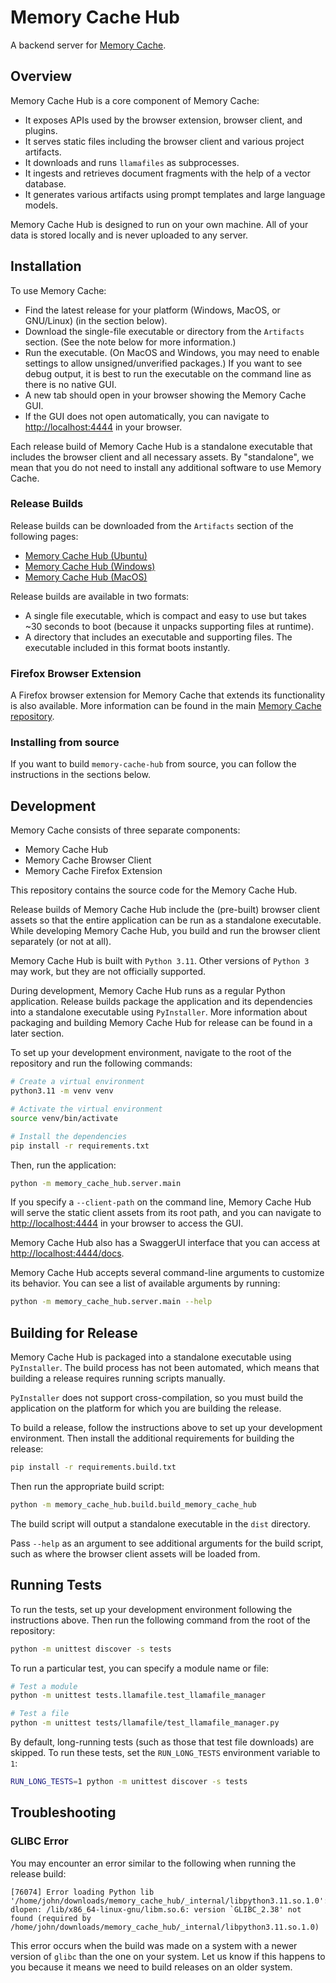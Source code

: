 # Memory Cache Hub

A backend server for [Memory Cache](https://github.com/Mozilla-Ocho/Memory-Cache).

## Overview

Memory Cache Hub is a core component of Memory Cache:

- It exposes APIs used by the browser extension, browser client, and plugins.
- It serves static files including the browser client and various project artifacts.
- It downloads and runs `llamafiles` as subprocesses.
- It ingests and retrieves document fragments with the help of a vector database.
- It generates various artifacts using prompt templates and large language models.

Memory Cache Hub is designed to run on your own machine. All of your data is stored locally and is never uploaded to any server. 

## Installation

To use Memory Cache:

- Find the latest release for your platform (Windows, MacOS, or GNU/Linux) (in the section below).
- Download the single-file executable or directory from the `Artifacts` section. (See the note below for more information.) 
- Run the executable. (On MacOS and Windows, you may need to enable settings to allow unsigned/unverified packages.) If you want to see debug output, it is best to run the executable on the command line as there is no native GUI.
- A new tab should open in your browser showing the Memory Cache GUI.
- If the GUI does not open automatically, you can navigate to [http://localhost:4444](http://localhost:444) in your browser.

Each release build of Memory Cache Hub is a standalone executable that includes the browser client and all necessary assets. By "standalone", we mean that you do not need to install any additional software to use Memory Cache. 

### Release Builds

Release builds can be downloaded from the `Artifacts` section of the following pages:

- [Memory Cache Hub (Ubuntu)](https://github.com/Mozilla-Ocho/Memory-Cache-Hub/actions/runs/8723898292)
- [Memory Cache Hub (Windows)](https://github.com/Mozilla-Ocho/Memory-Cache-Hub/actions/runs/8723898288)
- [Memory Cache Hub (MacOS)](https://github.com/Mozilla-Ocho/Memory-Cache-Hub/actions/runs/8723898296)

Release builds are available in two formats:

- A single file executable, which is compact and easy to use but takes ~30 seconds to boot (because it unpacks supporting files at runtime).
- A directory that includes an executable and supporting files. The executable included in this format boots instantly.

### Firefox Browser Extension

A Firefox browser extension for Memory Cache that extends its functionality is also available. More information can be found in the main [Memory Cache repository](https://github.com/Mozilla-Ocho/Memory-Cache).

### Installing from source

If you want to build `memory-cache-hub` from source, you can follow the instructions in the sections below.

## Development

Memory Cache consists of three separate components:

- Memory Cache Hub
- Memory Cache Browser Client
- Memory Cache Firefox Extension

This repository contains the source code for the Memory Cache Hub.

Release builds of Memory Cache Hub include the (pre-built) browser client assets so that the entire application can be run as a standalone executable. While developing Memory Cache Hub, you build and run the browser client separately (or not at all).

Memory Cache Hub is built with `Python 3.11`. Other versions of `Python 3` may work, but they are not officially supported.

During development, Memory Cache Hub runs as a regular Python application. Release builds package the application and its dependencies into a standalone executable using `PyInstaller`. More information about packaging and building Memory Cache Hub for release can be found in a later section.

To set up your development environment, navigate to the root of the repository and run the following commands:

```bash
# Create a virtual environment
python3.11 -m venv venv

# Activate the virtual environment
source venv/bin/activate

# Install the dependencies
pip install -r requirements.txt
```

Then, run the application:

```bash
python -m memory_cache_hub.server.main
```

If you specify a `--client-path` on the command line, Memory Cache Hub will serve the static client assets from its root path, and you can navigate to [http://localhost:4444](http://localhost:4444) in your browser to access the GUI.

Memory Cache Hub also has a SwaggerUI interface that you can access at [http://localhost:4444/docs](http://localhost:4444/docs).

Memory Cache Hub accepts several command-line arguments to customize its behavior. You can see a list of available arguments by running:

``` sh
python -m memory_cache_hub.server.main --help
```

## Building for Release

Memory Cache Hub is packaged into a standalone executable using `PyInstaller`. The build process has not been automated, which means that building a release requires running scripts manually. 

`PyInstaller` does not support cross-compilation, so you must build the application on the platform for which you are building the release. 

To build a release, follow the instructions above to set up your development environment. Then install the additional requirements for building the release:

```bash
pip install -r requirements.build.txt
```

Then run the appropriate build script:

``` sh
python -m memory_cache_hub.build.build_memory_cache_hub
```

The build script will output a standalone executable in the `dist` directory.

Pass `--help` as an argument to see additional arguments for the build script, such as where the browser client assets will be loaded from.

## Running Tests

To run the tests, set up your development environment following the instructions above. Then run the following command from the root of the repository:

```bash
python -m unittest discover -s tests
```

To run a particular test, you can specify a module name or file:

```bash
# Test a module
python -m unittest tests.llamafile.test_llamafile_manager

# Test a file
python -m unittest tests/llamafile/test_llamafile_manager.py
```

By default, long-running tests (such as those that test file downloads) are skipped. To run these tests, set the `RUN_LONG_TESTS` environment variable to `1`:

```bash 
RUN_LONG_TESTS=1 python -m unittest discover -s tests
```

## Troubleshooting

### GLIBC Error

You may encounter an error similar to the following when running the release build:

```
[76074] Error loading Python lib '/home/john/downloads/memory_cache_hub/_internal/libpython3.11.so.1.0': dlopen: /lib/x86_64-linux-gnu/libm.so.6: version `GLIBC_2.38' not found (required by /home/john/downloads/memory_cache_hub/_internal/libpython3.11.so.1.0)
```

This error occurs when the build was made on a system with a newer version of `glibc` than the one on your system. Let us know if this happens to you because it means we need to build releases on an older system.
